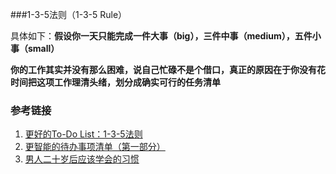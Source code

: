 ###1-3-5法则（1-3-5 Rule）

具体如下：**假设你一天只能完成一件大事（big），三件中事（medium），五件小事（small）**

**你的工作其实并没有那么困难，说自己忙碌不是个借口，真正的原因在于你没有花时间把这项工作理清头绪，划分成确实可行的任务清单**



### 参考链接

1. [更好的To-Do List：1-3-5法则](https://www.mifengtd.cn/articles/the-1-3-5-rule.html)
2. [更智能的待办事项清单（第一部分）](https://www.mifengtd.cn/articles/building-a-smarter-to-do-list-part-1-43folders.html)
3. [男人二十岁后应该学会的习惯](https://www.mifengtd.cn/articles/a-man-after-20-should-learn.html)
